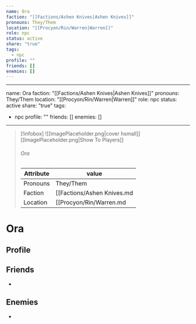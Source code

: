 ```yaml
---
name: Ora
faction: "[[Factions/Ashen Knives|Ashen Knives]]"
pronouns: They/Them
location: "[[Procyon/Rin/Warren|Warren]]"
role: npc
status: active
share: "true"
tags:
  - npc
profile: ""
friends: []
enemies: []
---
```

---
name: Ora
faction:  "[[Factions/Ashen Knives|Ashen Knives]]"
pronouns:  They/Them
location: "[[Procyon/Rin/Warren|Warren]]"
role: npc
status: active
share: "true"
tags:
  - npc
profile: ""
friends: []
enemies: []
---


> [!infobox]
> ![[ImagePlaceholder.png|cover hsmall]]
> [[ImagePlaceholder.png|Show To Players]]
> ###### Ora
> Attribute |  value |
> ---|---|
> Pronouns | They/Them
> Faction | [[Factions/Ashen Knives.md|Ashen Knives]]
> Location | [[Procyon/Rin/Warren.md|Warren]] |


# Ora
## Profile

## Friends
-
## Enemies
-


